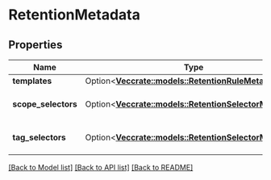 # RetentionMetadata

## Properties

Name | Type | Description | Notes
------------ | ------------- | ------------- | -------------
**templates** | Option<[**Vec<crate::models::RetentionRuleMetadata>**](RetentionRuleMetadata.md)> | templates | [optional]
**scope_selectors** | Option<[**Vec<crate::models::RetentionSelectorMetadata>**](RetentionSelectorMetadata.md)> | supported scope selectors | [optional]
**tag_selectors** | Option<[**Vec<crate::models::RetentionSelectorMetadata>**](RetentionSelectorMetadata.md)> | supported tag selectors | [optional]

[[Back to Model list]](../README.md#documentation-for-models) [[Back to API list]](../README.md#documentation-for-api-endpoints) [[Back to README]](../README.md)



